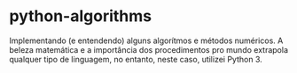 # python-algorithms
Implementando (e entendendo) alguns algorítmos e métodos numéricos. A beleza matemática e a importância dos procedimentos pro mundo extrapola qualquer tipo de linguagem, no entanto, neste caso, utilizei Python 3. 
